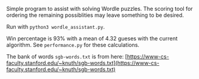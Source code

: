 Simple program to assist with solving Wordle puzzles. The scoring tool for ordering the remaining possiblities may leave something to be desired.

Run with ```python3 wordle_assistant.py```.

Win percentage is 93% with a mean of 4.32 gueses with the current algorithm. See ```performance.py``` for these calculations.

The bank of words ```sgb-words.txt``` is from here: [https://www-cs-faculty.stanford.edu/~knuth/sgb-words.txt](https://www-cs-faculty.stanford.edu/~knuth/sgb-words.txt)
